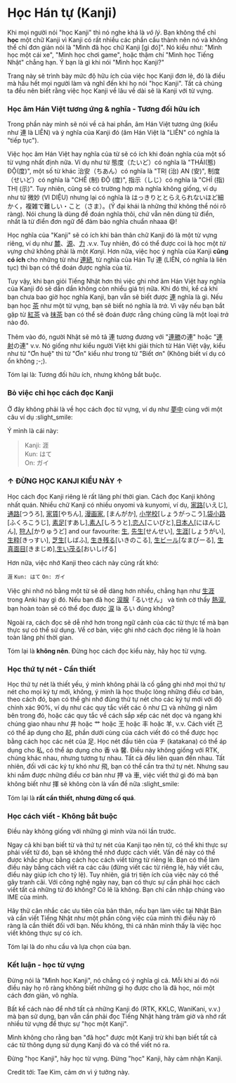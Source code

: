 # Học Hán tự (Kanji)

Khi mọi người nói "học Kanji" thì nó nghe khá là *vô lý*. Bạn không thể chỉ **học** một chữ Kanji vì Kanji có rất nhiều các phần cấu thành nên nó và không thể chỉ đơn giản nói là "Mình đã học chữ Kanji [gì đó]". Nó kiểu như: "Mình học một cái xe", "Mình học chơi game", hoặc thậm chí "Mình học Tiếng Nhật" chẳng hạn. Ý bạn là gì khi nói "Mình học Kanji?"

Trang này sẽ trình bày mức độ hữu ích của việc học Kanji đơn lẻ, đó là điều mà hầu hết mọi người làm và nghĩ đến khi họ nói "học Kanji". Tất cả chúng ta đều nên biết rằng việc học Kanji về lâu về dài sẽ là Kanji với từ vựng. 

### Học âm Hán Việt tương ứng & nghĩa - Tương đối hữu ích

Trong phần này mình sẽ nói về cả hai phần, âm Hán Việt tương ứng (kiểu như 連 là LIÊN) và ý nghĩa của Kanji đó (âm Hán Việt là "LIÊN" có nghĩa là "tiếp tục").

Việc học âm Hán Việt hay nghĩa của từ sẽ có ích khi đoán nghĩa của một số từ vựng nhất định nữa. Ví dụ như từ 態度（たいど）có nghĩa là "THÁI(態) ĐỘ(度)", một số từ khác 治安（ちあん）có nghĩa là "TRỊ (治) AN (安)", 制度（せいど）có nghĩa là "CHẾ (制) ĐỘ (度)", 指示（しじ）có nghĩa là "CHỈ (指) THỊ (示)". Tuy nhiên, cũng sẽ có trường hợp mà nghĩa không giống, ví dụ như từ 微妙 (VI DIỆU) nhưng lại có nghĩa là はっきりととらえられないほど細かく，複雑で難しい・こと（さま）。(Ý đại khái là những thứ không thể nói rõ ràng). Nói chung là dùng để đoán nghĩa thôi, chứ vẫn nên dùng từ điển, nhất là từ điển đơn ngữ để đảm bảo nghĩa chuẩn nhaaa :smile:!

Học nghĩa của "Kanji" sẽ có ích khi bản thân chữ Kanji đó là một từ vựng riêng, ví dụ như [麓](https://mazii.net/vi-VN/search/word/javi/%E9%BA%93)、[源](https://mazii.net/vi-VN/search/word/javi/%E6%BA%90)、[力](https://mazii.net/vi-VN/search/word/javi/%E5%8A%9B) .v.v. Tuy nhiên, đó có thể được coi là học một *từ vựng* chứ không phải là một *Kanji*. Hơn nữa, việc học ý nghĩa của Kanji **cũng có ích** cho những từ như [連続](https://mazii.net/vi-VN/search/word/javi/%E9%80%A3%E7%B6%9A), từ nghĩa của Hán Tự 連 (LIÊN, có nghĩa là liên tục) thì bạn có thể đoán được nghĩa của từ.

Tuy vậy, khi bạn giỏi Tiếng Nhật hơn thì việc ghi nhớ âm Hán Việt hay nghĩa của Kanji đó sẽ dần dần không còn nhiều giá trị nữa. Khi đó thì, kể cả khi bạn chưa bao giờ học nghĩa Kanji, bạn vẫn sẽ biết được [連](https://mazii.net/vi-VN/search/word/javi/%E9%80%A3%20%23kanji) nghĩa là gì. Nếu bạn học [茶](https://mazii.net/vi-VN/search/word/javi/%E8%8C%B6%20%23kanji) như một từ vựng, bạn sẽ biết nó nghĩa là *trà*. Vì vậy nếu bạn bắt gặp từ [紅茶](https://mazii.net/vi-VN/search/word/javi/%E7%B4%85%E8%8C%B6) và [抹茶](https://mazii.net/vi-VN/search/word/javi/%E6%8A%B9%E8%8C%B6) bạn có thể sẽ đoán được rằng chúng cũng là một loại *trà* nào đó.

Thêm vào đó, người Nhật sẽ mô tả 連 tương đương với "[連勝](https://mazii.net/vi-VN/search/word/javi/%E9%80%A3%E5%8B%9D)の連" hoặc "[連射](https://mazii.net/vi-VN/search/word/javi/%E9%80%A3%E5%B0%84)の連" v.v. Nó giống như kiểu người Việt khi giải thích từ Hán Việt vậy, kiểu như từ "Ơn huệ" thì từ "Ơn" kiểu như trong từ "Biết ơn" (Không biết ví dụ có ổn không ;-;).

Tóm lại là: Tương đối hữu ích, nhưng không bắt buộc.

### Bỏ việc chỉ học cách đọc Kanji

Ở đây không phải là về học cách đọc từ vựng, ví dụ như [夢中](https://mazii.net/vi-VN/search/word/javi/%E5%A4%A2%E4%B8%AD) cùng với một câu ví dụ :slight_smile:  

Ý mình là cái này:
>	Kanji: 涯  
	Kun: はて  
	On: ガイ  

<h3> ↑ ĐỪNG HỌC KANJI KIỂU NÀY ↑ </h3>

Học cách đọc Kanji riêng lẻ rất lãng phí thời gian. Cách đọc Kanji không nhất quán. Nhiều chữ Kanji có nhiều onyomi và kunyomi, ví dụ, [家路](https://mazii.net/vi-VN/search/word/javi/%E5%AE%B6%E8%B7%AF)[いえじ], [通路](https://mazii.net/vi-VN/search/word/javi/%E9%80%9A%E8%B7%AF)[つうろ], [家賃](https://mazii.net/vi-VN/search/word/javi/%E5%AE%B6%E8%B3%83)[やちん], [漫画家](https://mazii.net/vi-VN/search/word/javi/%E6%BC%AB%E7%94%BB%E5%AE%B6), [まんがか], [小学校](https://mazii.net/vi-VN/search/word/javi/小学校)[しょうがっこう],[袋小路](https://mazii.net/vi-VN/search/word/javi/袋小路)[ふくろこうじ], [素足](https://mazii.net/vi-VN/search/word/javi/素足)[すあし],[素人](https://mazii.net/vi-VN/search/word/javi/素人)[しろうと],[恋人](https://mazii.net/vi-VN/search/word/javi/恋人)[こいびと],[日本人](https://mazii.net/vi-VN/search/word/javi/日本人)[にほんじん], [狩人](https://mazii.net/vi-VN/search/word/javi/狩人)[かりゅうど] and our favourite: [生](https://mazii.net/vi-VN/search/word/javi/%E7%94%9F), [先生](https://mazii.net/vi-VN/search/word/javi/先生/)[せんせい], [生涯](https://mazii.net/vi-VN/search/word/javi/生涯)[しょうがい], [生粋](https://mazii.net/vi-VN/search/word/javi/生粋)[きっすい], [芝生](https://mazii.net/vi-VN/search/word/javi/芝生)[しばふ], [生き残る](https://mazii.net/vi-VN/search/word/javi/生き残る)[いきのこる], [生ビール](https://mazii.net/vi-VN/search/word/javi/生き残る)[なまびーる], [生真面目](https://mazii.net/vi-VN/search/word/javi/生真面目)[きまじめ],[生い茂る](https://mazii.net/vi-VN/search/word/javi/生い茂る)[おいしげる]

Hơn nữa, việc nhớ Kanji theo cách này cũng rất khó:

`涯`
`Kun: はて`
`On: ガイ`

Việc ghi nhớ nó bằng một từ sẽ dễ dàng hơn nhiều, chẳng hạn như [生涯](https://mazii.net/vi-VN/search/word/javi/生涯) trong Anki hay gì đó. Nếu bạn đã học [涙腺](https://mazii.net/vi-VN/search/word/javi/涙腺)「るいせん」 và tình cờ thấy [熱涙](https://mazii.net/vi-VN/search/word/javi/熱涙), bạn hoàn toàn sẽ có thể đọc được [涙](https://mazii.net/vi-VN/search/word/javi/%E6%B6%99%20%23kanji) là るい đúng không?

Ngoài ra, cách đọc sẽ dễ nhớ hơn trong ngữ cảnh của các từ thực tế mà bạn thực sự có thể sử dụng. Về cơ bản, việc ghi nhớ cách đọc riêng lẻ là hoàn toàn lãng phí thời gian. 

Tóm lại là **không nên**. Đừng học cách đọc kiểu này, hãy học từ vựng. 

### Học thứ tự nét - Cần thiết

Học thứ tự nét là thiết yếu, ý mình không phải là cố gắng ghi nhớ mọi thứ tự nét cho mọi ký tự mới, không, ý mình là học thuộc lòng những điều cơ bản, theo cách đó, bạn có thể ghi nhớ đúng thứ tự nét cho các ký tự mới với độ chính xác 90%, ví dụ như các quy tắc viết các ô như 口 và những gì nằm bên trong đó, hoặc các quy tắc về cách sắp xếp các nét dọc và ngang khi chúng giao nhau như 井 hoặc 艹 hoặc 王 hoặc 丰 hoặc 羊, v.v. Cách viết 己 có thể áp dụng cho 起, phần dưới cùng của cách viết đó có thể được học bằng cách học các nét của 足. Học nét đầu tiên của チ (katakana) có thể áp dụng cho 私, có thể áp dụng cho 香 và 馨. Điều này không giống với RTK, chúng khác nhau, nhưng tương tự nhau. Tất cả đều liên quan đến nhau. Tất nhiên, đối với các ký tự khó như 飛, bạn có thể cần tra thứ tự nét. Nhưng sau khi nắm được những điều cơ bản như 押 và 車, việc viết thứ gì đó mà bạn không biết như 揮 sẽ không còn là vấn đề nữa :slight_smile:

Tóm lại là **rất cần thiết, nhưng đừng cố quá**.

### Học cách viết - Không bắt buộc

Điều này không giống với những gì mình vừa nói lần trước. 

Ngay cả khi bạn biết từ và thứ tự nét của Kanji tạo nên từ, có thể khi thực sự phải viết từ đó, bạn sẽ không thể nhớ được cách viết. Vấn đề này có thể được khắc phục bằng cách học cách viết từng từ riêng lẻ. Bạn có thể làm điều này bằng cách viết ra các câu (đừng viết các từ riêng lẻ, hãy viết câu, điều này giúp ích cho tỷ lệ). Tuy nhiên, giá trị tiện ích của việc này có thể gây tranh cãi. 
Với công nghệ ngày nay, bạn có thực sự cần phải học cách viết tất cả những từ đó không? Có lẽ là không. Bạn chỉ cần nhập chúng vào IME của mình.
 
Hãy thử cân nhắc các ưu tiên của bản thân, nếu bạn làm việc tại Nhật Bản và cần viết Tiếng Nhật như một phần công việc của mình thì điều này rõ ràng là cần thiết đối với bạn. Nếu không, thì cá nhân mình thấy là việc học viết không thực sự có ích. 

Tóm lại là do nhu cầu và lựa chọn của bạn.

### Kết luận - học từ vựng

Đừng nói là "Mình học Kanji", nó chẳng có ý nghĩa gì cả. Mỗi khi ai đó nói điều này họ rõ ràng không biết những gì họ được cho là đã học, nói một cách đơn giản, vô nghĩa. 

Bất kể cách nào để nhớ tất cả những Kanji đó (RTK, KKLC, WaniKani, v.v.) mà bạn sử dụng, bạn vẫn cần phải đọc Tiếng Nhật hàng trăm giờ và nhớ rất nhiều từ vựng để thực sự "học một Kanji". 

Mình không cho rằng bạn "đã học" được một Kanji trừ khi bạn biết tất cả các từ thông dụng sử dụng Kanji đó và có thể viết nó ra.

Đừng "học Kanji", hãy học từ vựng. 
Đừng "học" Kanji, hãy cảm nhận Kanji. 

Credit tới: Tae Kim, cảm ơn vì ý tưởng này.